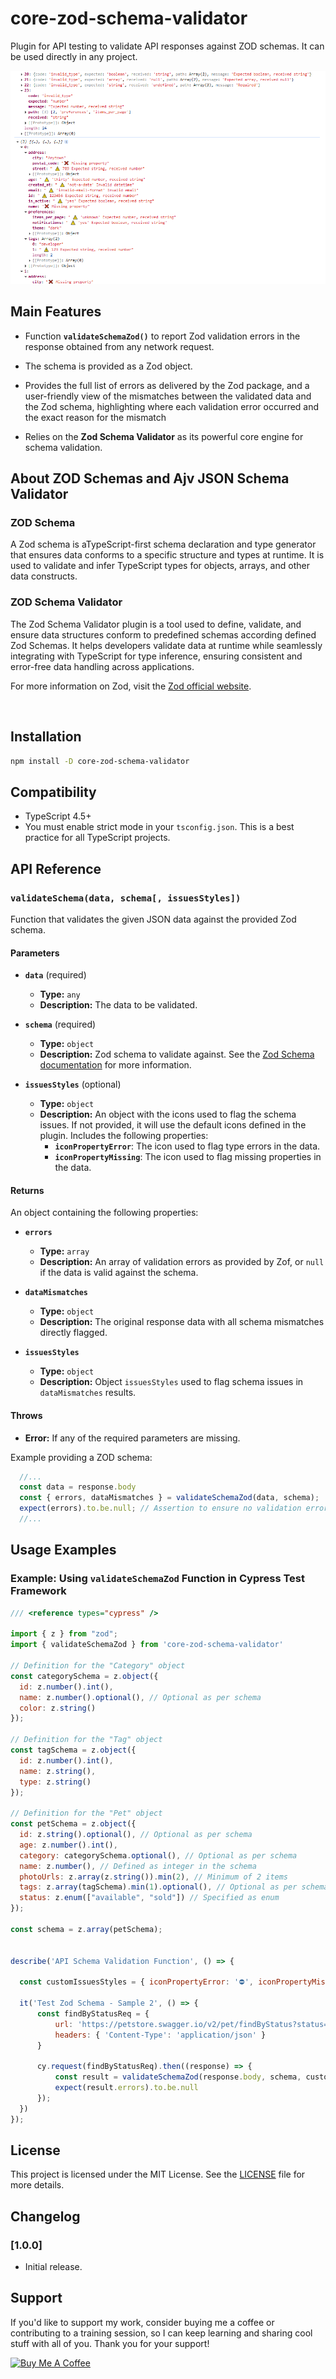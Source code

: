 # core-zod-schema-validator

Plugin for API testing to validate API responses against ZOD schemas. It can be used directly in any project.

![Overview](images/overview.png)


## Main Features

- Function **`validateSchemaZod()`** to report Zod validation errors in the response obtained from any network request.
  
- The schema is provided as a Zod object.

- Provides the full list of errors as delivered by the Zod package, and a user-friendly view of the mismatches between the validated data and the Zod schema, highlighting where each validation error occurred and the exact reason for the mismatch

- Relies on the **Zod Schema Validator** as its powerful core engine for schema validation.


## About ZOD Schemas and Ajv JSON Schema Validator

### ZOD Schema

A Zod schema is aTypeScript-first schema declaration and type generator that ensures data conforms to a specific structure and types at runtime. It is used to validate and infer TypeScript types for objects, arrays, and other data constructs.

### ZOD Schema Validator

The Zod Schema Validator plugin is a tool used to define, validate, and ensure data structures conform to predefined schemas according defined Zod Schemas. It helps developers validate data at runtime while seamlessly integrating with TypeScript for type inference, ensuring consistent and error-free data handling across applications.

For more information on Zod, visit the [Zod official website](https://zod.dev/).

&nbsp; 


## Installation

```sh
npm install -D core-zod-schema-validator
```


## Compatibility

- TypeScript 4.5+
- You must enable strict mode in your `tsconfig.json`. This is a best practice for all TypeScript projects.


## API Reference

### `validateSchema(data, schema[, issuesStyles])`

Function that validates the given JSON data against the provided Zod schema.

#### Parameters

- **`data`** (required)
  - **Type:** `any`
  - **Description:** The data to be validated.

- **`schema`** (required)
  - **Type:** `object`
  - **Description:** Zod schema to validate against.
    See the [Zod Schema documentation](https://zod.dev/) for more information.

- **`issuesStyles`**  (optional)
  - **Type:** `object`  
  - **Description:**  An object with the icons used to flag the schema issues. If not provided, it will use the default icons defined in the plugin. Includes the following properties:
    - **`iconPropertyError`**: The icon used to flag type errors in the data.
    - **`iconPropertyMissing`**: The icon used to flag missing properties in the data.


#### Returns

An object containing the following properties:

- **`errors`**  
  - **Type:** `array`  
  - **Description:** An array of validation errors as provided by Zof, or `null` if the data is valid against the schema.

- **`dataMismatches`**  
  - **Type:** `object`  
  - **Description:** The original response data with all schema mismatches directly flagged.

- **`issuesStyles`**
  - **Type:** `object`  
  - **Description:**  Object `issuesStyles` used to flag schema issues in `dataMismatches` results.


#### Throws
- **Error:** If any of the required parameters are missing.

Example providing a ZOD schema:

```js
  //...
  const data = response.body
  const { errors, dataMismatches } = validateSchemaZod(data, schema);
  expect(errors).to.be.null; // Assertion to ensure no validation errors
  //...
```

## Usage Examples

### Example: Using `validateSchemaZod` Function in Cypress Test Framework

```js
/// <reference types="cypress" />

import { z } from "zod";
import { validateSchemaZod } from 'core-zod-schema-validator'

// Definition for the "Category" object
const categorySchema = z.object({
  id: z.number().int(),
  name: z.number().optional(), // Optional as per schema
  color: z.string()
});

// Definition for the "Tag" object
const tagSchema = z.object({
  id: z.number().int(),
  name: z.string(),
  type: z.string()
});

// Definition for the "Pet" object
const petSchema = z.object({
  id: z.string().optional(), // Optional as per schema
  age: z.number().int(),
  category: categorySchema.optional(), // Optional as per schema
  name: z.number(), // Defined as integer in the schema
  photoUrls: z.array(z.string()).min(2), // Minimum of 2 items
  tags: z.array(tagSchema).min(1).optional(), // Optional as per schema, min 1 item.
  status: z.enum(["available", "sold"]) // Specified as enum
});

const schema = z.array(petSchema);


describe('API Schema Validation Function', () => {

  const customIssuesStyles = { iconPropertyError: '⛔', iconPropertyMissing: '❓' }

  it('Test Zod Schema - Sample 2', () => {
      const findByStatusReq = {
          url: 'https://petstore.swagger.io/v2/pet/findByStatus?status=pending',
          headers: { 'Content-Type': 'application/json' }
      }

      cy.request(findByStatusReq).then((response) => {
          const result = validateSchemaZod(response.body, schema, customIssuesStyles)
          expect(result.errors).to.be.null
      });
  })
});
```
 

## License

This project is licensed under the MIT License. See the [LICENSE](LICENSE) file for more details.


## Changelog

### [1.0.0]
- Initial release.


## Support

If you'd like to support my work, consider buying me a coffee or contributing to a training session, so I can keep learning and sharing cool stuff with all of you. Thank you for your support!

<a href="https://www.buymeacoffee.com/sclavijosuero" target="_blank"><img src="https://cdn.buymeacoffee.com/buttons/v2/default-yellow.png" alt="Buy Me A Coffee" style="height: 40px !important;width: 150px !important;" ></a>
